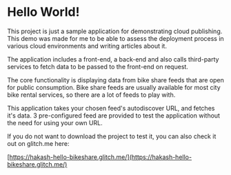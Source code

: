 # Hello World!

This project is just a sample application for demonstrating cloud publishing. This demo was made for me to be able to assess the deployment process in various cloud environments and writing articles about it.

The application includes a front-end, a back-end and also calls third-party services to fetch data to be passed to the front-end on request.

The core functionality is displaying data from bike share feeds that are open for public consumption. Bike share feeds are usually available for most city bike rental services, so there are a lot of feeds to play with.

This application takes your chosen feed's autodiscover URL, and fetches it's data. 3 pre-configured feed are provided to test the application without the need for using your own URL.

If you do not want to download the project to test it, you can also check it out on glitch.me here:

[https://hakash-hello-bikeshare.glitch.me/](https://hakash-hello-bikeshare.glitch.me/)